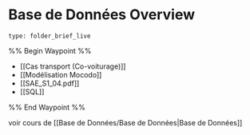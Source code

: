# Base de Données Overview
 
```ccard
type: folder_brief_live
```
 
%% Begin Waypoint %%
- [[Cas transport (Co-voiturage)]]
- [[Modélisation Mocodo]]
- [[SAE_S1_04.pdf]]
- [[SQL]]

%% End Waypoint %%

voir cours de [[Base de Données/Base de Données|Base de Données]]
